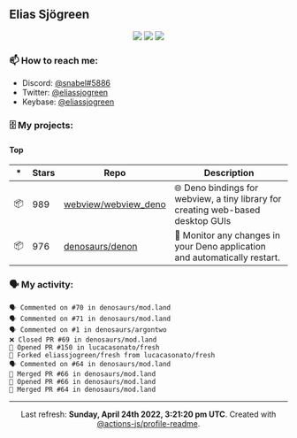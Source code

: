 ## Elias Sjögreen

<p align="center">
  <img src="https://img.shields.io/badge/🎂-dec. 2003-success" />
  <img src="https://img.shields.io/badge/🌎-Stockholm-informational" />
  <img src="https://img.shields.io/badge/👦-He/Him-informational" />
</p>

### 📫 How to reach me:

- Discord: [@snabel#5886](https://discord.com/users/267978757799673866)
- Twitter: [@eliassjogreen](https://twitter.com/eliassjogreen)
- Keybase: [@eliassjogreen](https://keybase.io/eliassjogreen)

### 🗄 My projects:

#### Top
|*|Stars|Repo|Description|
|---|---|---|---|
| 📦 | 989 | [webview/webview_deno](https://github.com/webview/webview_deno) | 🌐 Deno bindings for webview, a tiny library for creating web-based desktop GUIs |
| 📦 | 976 | [denosaurs/denon](https://github.com/denosaurs/denon) | 👀 Monitor any changes in your Deno application and automatically restart. |

### 🗣 My activity:

```
🗣 Commented on #70 in denosaurs/mod.land
🗣 Commented on #71 in denosaurs/mod.land
🗣 Commented on #1 in denosaurs/argontwo
❌ Closed PR #69 in denosaurs/mod.land
💪 Opened PR #150 in lucacasonato/fresh
🍴 Forked eliassjogreen/fresh from lucacasonato/fresh
🗣 Commented on #64 in denosaurs/mod.land
🎉 Merged PR #66 in denosaurs/mod.land
💪 Opened PR #66 in denosaurs/mod.land
🎉 Merged PR #64 in denosaurs/mod.land
```

------------
<p align="center">Last refresh: <b>Sunday, April 24th 2022, 3:21:20 pm UTC</b>. Created with <a href=https://github.com/marketplace/actions/profile-readme>@actions-js/profile-readme</a>.</p>
